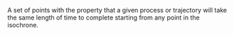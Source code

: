 A set of points with the property that a given process or trajectory
will take the same length of time to complete starting from any point in
the isochrone.
